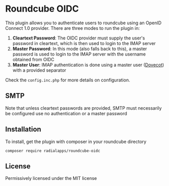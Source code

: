 # Roundcube OIDC

This plugin allows you to authenticate users to roundcube using an OpenID Connect 1.0 provider. There are three modes to run the plugin in:
1. **Cleartext Password**: The OIDC provider must supply the user's password in cleartext, which is then used to login to the IMAP server
2. **Master Password**: In this mode (also falls back to this), a master password is used to login to the IMAP server with the username obtained from OIDC
3. **Master User**: IMAP authentication is done using a master user ([Dovecot](https://doc.dovecot.org/configuration_manual/authentication/master_users/)) with a provided separator

Check the `config.inc.php` for more details on configuration.

## SMTP
Note that unless cleartext passwords are provided, SMTP must necessarily be configured use no authentication or a master password

## Installation
To install, get the plugin with composer in your roundcube directory
```
composer require radialapps/roundcube-oidc
```

## License
Permissively licensed under the MIT license

